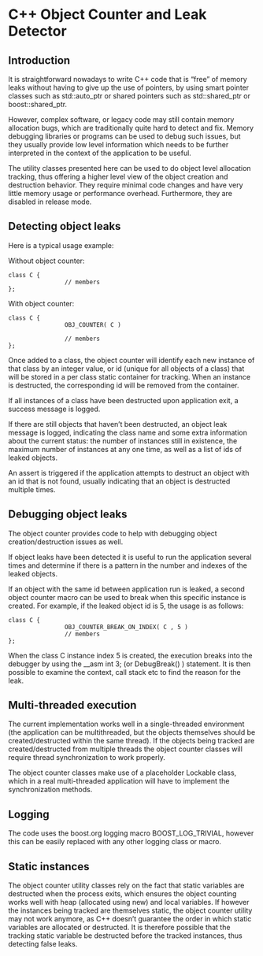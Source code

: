 # C++ Object Counter and Leak Detector #

## Introduction ##

It is straightforward nowadays to write C++ code that is “free” of memory leaks without having to give up the use of pointers, by using smart pointer classes such as std::auto_ptr or shared pointers such as std::shared_ptr or boost::shared_ptr.

However, complex software, or legacy code may still contain memory allocation bugs, which are traditionally quite hard to detect and fix. Memory debugging libraries or programs can be used to debug such issues, but they usually provide low level information which needs to be further interpreted in the context of the application to be useful.

The utility classes presented here can be used to do object level allocation tracking, thus offering a higher level view of the object creation and destruction behavior. They require minimal code changes and have very little memory usage or performance overhead. Furthermore, they are disabled in release mode.

## Detecting object leaks ##
Here is a typical usage example:

Without object counter:


```
class C {
                // members
};
```


With object counter:


```
class C {
                OBJ_COUNTER( C )

                // members
};

```

Once added to a class, the object counter will identify each new instance of that class by an integer value, or id (unique for all objects of a class) that will be stored in a per class static container for tracking. When an instance is destructed, the corresponding id will be removed from the container.

If all instances of a class have been destructed upon application exit, a success message is logged.

If there are still objects that haven’t been destructed, an object leak message is logged, indicating the class name and some extra information about the current status: the number of instances still in existence, the maximum number of instances at any one time, as well as a list of ids of leaked objects.

An assert is triggered if the application attempts to destruct an object with an id that is not found, usually indicating that an object is destructed multiple times.

## Debugging object leaks ##
The object counter provides code to help with debugging object creation/destruction issues as well.

If object leaks have been detected it is useful to run the application several times and determine if there is a pattern in the number and indexes of the leaked objects.

If an object with the same id between application run is leaked, a second object counter macro can be used to break when this specific instance is created. For example, if the leaked object id is 5, the usage is as follows:


```
class C {
                OBJ_COUNTER_BREAK_ON_INDEX( C , 5 )
                // members
};
```


When the class C instance index 5 is created, the execution breaks into the debugger by using the __asm int 3; (or DebugBreak() ) statement. It is then possible to examine the context, call stack etc to find the reason for the leak.

## Multi-threaded execution ##
The current implementation works well in a single-threaded environment (the application can be multithreaded, but the objects themselves should be created/destructed within the same thread). If the objects being tracked are created/destructed from multiple threads the object counter classes will require thread synchronization to work properly.

The object counter classes make use of a placeholder Lockable class, which in a real multi-threaded application will have to implement the synchronization methods.

## Logging ##
The code uses the boost.org logging macro BOOST_LOG_TRIVIAL, however this can be easily replaced with any other logging class or macro.

## Static instances ##
The object counter utility classes rely on the fact that static variables are destructed when the process exits, which ensures the object counting works well with heap (allocated using new) and local variables. If however the instances being tracked are themselves static, the object counter utility may not work anymore, as C++ doesn’t guarantee the order in which static variables are allocated or destructed. It is therefore possible that the tracking static variable be destructed before the tracked instances, thus detecting false leaks.

